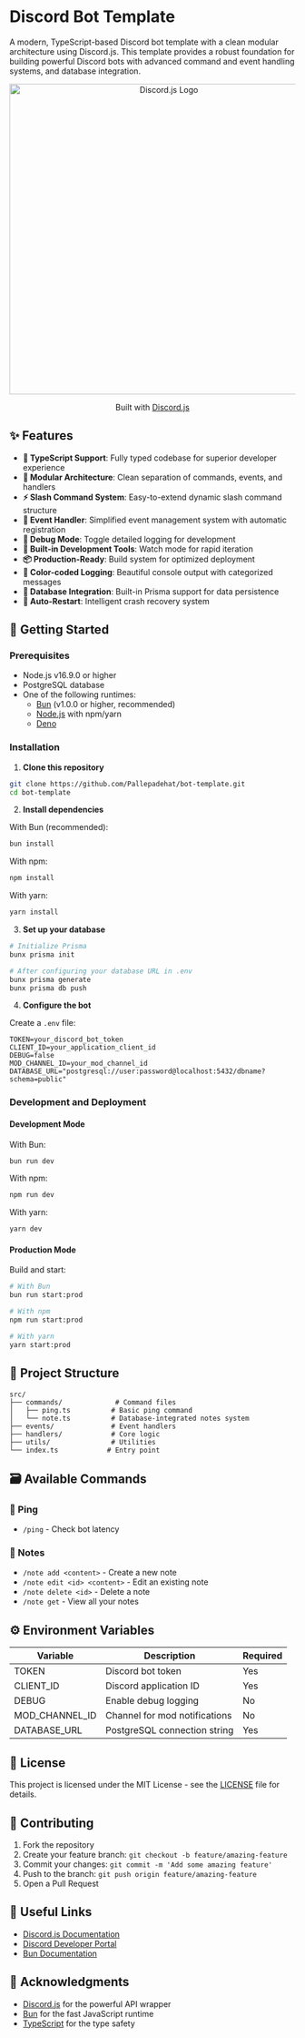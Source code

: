 # Discord Bot Template

A modern, TypeScript-based Discord bot template with a clean modular architecture using Discord.js. This template provides a robust foundation for building powerful Discord bots with advanced command and event handling systems, and database integration.

<div align="center">
  <img alt="Discord.js Logo" src="https://discord.js.org/static/logo.svg" width="546" />
  <br>
  <p>Built with <a href="https://discord.js.org">Discord.js</a></p>
</div>

## ✨ Features

- **🚀 TypeScript Support**: Fully typed codebase for superior developer experience
- **📁 Modular Architecture**: Clean separation of commands, events, and handlers
- **⚡ Slash Command System**: Easy-to-extend dynamic slash command structure
- **🔄 Event Handler**: Simplified event management system with automatic registration
- **🐛 Debug Mode**: Toggle detailed logging for development
- **🔧 Built-in Development Tools**: Watch mode for rapid iteration
- **📦 Production-Ready**: Build system for optimized deployment
- **🎨 Color-coded Logging**: Beautiful console output with categorized messages
- **💾 Database Integration**: Built-in Prisma support for data persistence
- **🔄 Auto-Restart**: Intelligent crash recovery system

## 🚀 Getting Started

### Prerequisites

- Node.js v16.9.0 or higher
- PostgreSQL database
- One of the following runtimes:
  - [Bun](https://bun.sh/) (v1.0.0 or higher, recommended)
  - [Node.js](https://nodejs.org/) with npm/yarn
  - [Deno](https://deno.land/)

### Installation

1. **Clone this repository**

```bash
git clone https://github.com/Pallepadehat/bot-template.git
cd bot-template
```

2. **Install dependencies**

With Bun (recommended):

```bash
bun install
```

With npm:

```bash
npm install
```

With yarn:

```bash
yarn install
```

3. **Set up your database**

```bash
# Initialize Prisma
bunx prisma init

# After configuring your database URL in .env
bunx prisma generate
bunx prisma db push
```

4. **Configure the bot**

Create a `.env` file:

```env
TOKEN=your_discord_bot_token
CLIENT_ID=your_application_client_id
DEBUG=false
MOD_CHANNEL_ID=your_mod_channel_id
DATABASE_URL="postgresql://user:password@localhost:5432/dbname?schema=public"
```

### Development and Deployment

#### Development Mode

With Bun:

```bash
bun run dev
```

With npm:

```bash
npm run dev
```

With yarn:

```bash
yarn dev
```

#### Production Mode

Build and start:

```bash
# With Bun
bun run start:prod

# With npm
npm run start:prod

# With yarn
yarn start:prod
```

## 📁 Project Structure

```
src/
├── commands/             # Command files
│   ├── ping.ts          # Basic ping command
│   └── note.ts          # Database-integrated notes system
├── events/              # Event handlers
├── handlers/            # Core logic
├── utils/               # Utilities
└── index.ts            # Entry point
```

## 🗃️ Available Commands

### 🏓 Ping

- `/ping` - Check bot latency

### 📝 Notes

- `/note add <content>` - Create a new note
- `/note edit <id> <content>` - Edit an existing note
- `/note delete <id>` - Delete a note
- `/note get` - View all your notes

## ⚙️ Environment Variables

| Variable       | Description                   | Required |
| -------------- | ----------------------------- | -------- |
| TOKEN          | Discord bot token             | Yes      |
| CLIENT_ID      | Discord application ID        | Yes      |
| DEBUG          | Enable debug logging          | No       |
| MOD_CHANNEL_ID | Channel for mod notifications | No       |
| DATABASE_URL   | PostgreSQL connection string  | Yes      |

## 📄 License

This project is licensed under the MIT License - see the [LICENSE](LICENSE) file for details.

## 🤝 Contributing

1. Fork the repository
2. Create your feature branch: `git checkout -b feature/amazing-feature`
3. Commit your changes: `git commit -m 'Add some amazing feature'`
4. Push to the branch: `git push origin feature/amazing-feature`
5. Open a Pull Request

## 🔗 Useful Links

- [Discord.js Documentation](https://discord.js.org/#/docs/main/stable/general/welcome)
- [Discord Developer Portal](https://discord.com/developers/applications)
- [Bun Documentation](https://bun.sh/docs)

## 🙏 Acknowledgments

- [Discord.js](https://discord.js.org/) for the powerful API wrapper
- [Bun](https://bun.sh/) for the fast JavaScript runtime
- [TypeScript](https://www.typescriptlang.org/) for the type safety
